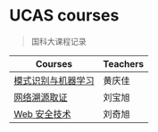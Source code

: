 # UCAS courses

> 国科大课程记录

| Courses                                                  | Teachers |
| -------------------------------------------------------- | -------- |
| [模式识别与机器学习](prml/index.md)                      | 黄庆佳   |
| [网络溯源取证](cyber_attribution_and_forensics/index.md) | 刘宝旭   |
| [Web 安全技术](web_security/index.md)                    | 刘奇旭   |
